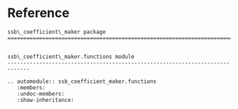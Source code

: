 # Reference

<!--
The content of the {eval-rst} block below is generated by the command:
poetry run sphinx-apidoc -T -f -t ./docs/templates -o ./docs ./src
from the root directory.

You need to rerun the command when python files are added, deleted or renamed.
Copy the content from the generated
ssb_coefficient_maker.rst file to the {eval-rst} block below and
delete the .rst file afterwards.
-->

```{eval-rst}
ssb\_coefficient\_maker package
=============================================================================


ssb\_coefficient\_maker.functions module
-----------------------------------------------------------------------------

.. automodule:: ssb_coefficient_maker.functions
   :members:
   :undoc-members:
   :show-inheritance:
```
